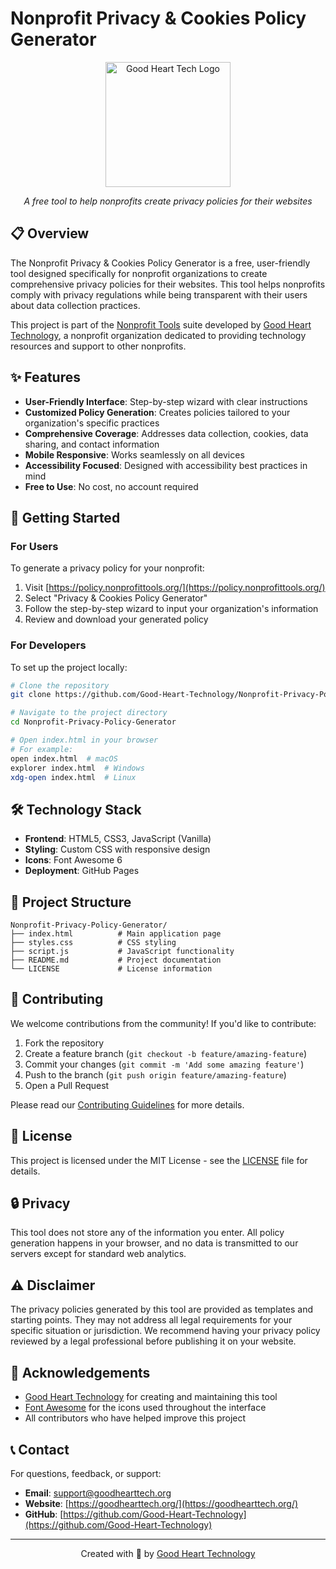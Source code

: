 # Nonprofit Privacy & Cookies Policy Generator

<div align="center">
  <img src="https://graphics.goodhearttech.org/GHT-AllWhiteLogo-phishsite.png" alt="Good Heart Tech Logo" width="200">
  <p><em>A free tool to help nonprofits create privacy policies for their websites</em></p>
</div>

## 📋 Overview

The Nonprofit Privacy & Cookies Policy Generator is a free, user-friendly tool designed specifically for nonprofit organizations to create comprehensive privacy policies for their websites. This tool helps nonprofits comply with privacy regulations while being transparent with their users about data collection practices.

This project is part of the [Nonprofit Tools](https://policy.nonprofittools.org/) suite developed by [Good Heart Technology](https://goodhearttech.org/), a nonprofit organization dedicated to providing technology resources and support to other nonprofits.

## ✨ Features

- **User-Friendly Interface**: Step-by-step wizard with clear instructions
- **Customized Policy Generation**: Creates policies tailored to your organization's specific practices
- **Comprehensive Coverage**: Addresses data collection, cookies, data sharing, and contact information
- **Mobile Responsive**: Works seamlessly on all devices
- **Accessibility Focused**: Designed with accessibility best practices in mind
- **Free to Use**: No cost, no account required

## 🚀 Getting Started

### For Users

To generate a privacy policy for your nonprofit:

1. Visit [https://policy.nonprofittools.org/](https://policy.nonprofittools.org/)
2. Select "Privacy & Cookies Policy Generator"
3. Follow the step-by-step wizard to input your organization's information
4. Review and download your generated policy

### For Developers

To set up the project locally:

```bash
# Clone the repository
git clone https://github.com/Good-Heart-Technology/Nonprofit-Privacy-Policy-Generator.git

# Navigate to the project directory
cd Nonprofit-Privacy-Policy-Generator

# Open index.html in your browser
# For example:
open index.html  # macOS
explorer index.html  # Windows
xdg-open index.html  # Linux
```

## 🛠️ Technology Stack

- **Frontend**: HTML5, CSS3, JavaScript (Vanilla)
- **Styling**: Custom CSS with responsive design
- **Icons**: Font Awesome 6
- **Deployment**: GitHub Pages

## 📝 Project Structure

```
Nonprofit-Privacy-Policy-Generator/
├── index.html          # Main application page
├── styles.css          # CSS styling
├── script.js           # JavaScript functionality
├── README.md           # Project documentation
└── LICENSE             # License information
```

## 🤝 Contributing

We welcome contributions from the community! If you'd like to contribute:

1. Fork the repository
2. Create a feature branch (`git checkout -b feature/amazing-feature`)
3. Commit your changes (`git commit -m 'Add some amazing feature'`)
4. Push to the branch (`git push origin feature/amazing-feature`)
5. Open a Pull Request

Please read our [Contributing Guidelines](https://github.com/Good-Heart-Technology/Nonprofit-Policy-Generator/blob/main/CONTRIBUTING.md) for more details.

## 📄 License

This project is licensed under the MIT License - see the [LICENSE](LICENSE) file for details.

## 🔒 Privacy

This tool does not store any of the information you enter. All policy generation happens in your browser, and no data is transmitted to our servers except for standard web analytics.

## ⚠️ Disclaimer

The privacy policies generated by this tool are provided as templates and starting points. They may not address all legal requirements for your specific situation or jurisdiction. We recommend having your privacy policy reviewed by a legal professional before publishing it on your website.

## 🙏 Acknowledgements

- [Good Heart Technology](https://goodhearttech.org/) for creating and maintaining this tool
- [Font Awesome](https://fontawesome.com/) for the icons used throughout the interface
- All contributors who have helped improve this project

## 📞 Contact

For questions, feedback, or support:

- **Email**: [support@goodhearttech.org](mailto:support@goodhearttech.org)
- **Website**: [https://goodhearttech.org/](https://goodhearttech.org/)
- **GitHub**: [https://github.com/Good-Heart-Technology](https://github.com/Good-Heart-Technology)

---

<div align="center">
  <p>Created with 💜 by <a href="https://goodhearttech.org/">Good Heart Technology</a></p>
</div>
